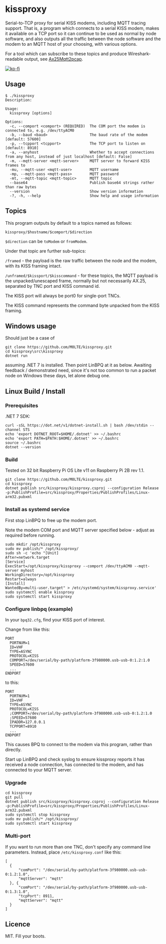 # kissproxy

Serial-to-TCP proxy for serial KISS modems, including MQTT tracing support. That is, a program which connects to a serial KISS modem, makes it available on a TCP port so it can continue to be used as normal by node software, and also outputs all the traffic between the node software and the modem to an MQTT host of your choosing, with various options.

For a tool which can subscribe to these topics and produce Wireshark-readable output, see [Ax25Mqtt2pcap](https://github.com/M0LTE/Ax25Mqtt2pcap).

[![ko-fi](https://ko-fi.com/img/githubbutton_sm.svg)](https://ko-fi.com/Y8Y8KFHA0)

## Usage

```
$ ./kissproxy
Description:
  
Usage:
  kissproxy [options]

Options:
  -c, --comport <comport> (REQUIRED)  The COM port the modem is connected to, e.g. /dev/ttyACM0
  -b, --baud <baud>                   The baud rate of the modem [default: 57600]
  -p, --tcpport <tcpport>             The TCP port to listen on [default: 8910]
  -a, --anyhost                       Whether to accept connections from any host, instead of just localhost [default: False]
  -m, --mqtt-server <mqtt-server>     MQTT server to forward KISS frames to
  -mu, --mqtt-user <mqtt-user>        MQTT username
  -mp, --mqtt-pass <mqtt-pass>        MQTT password
  -mt, --mqtt-topic <mqtt-topic>      MQTT topic
  --base64                            Publish base64 strings rather than raw bytes
  --version                           Show version information
  -?, -h, --help                      Show help and usage information
```

## Topics

This program outputs by default to a topics named as follows:

```
kissproxy/$hostname/$comport/$direction
```

`$direction` can be `toModem` or `fromModem`.

Under that topic are further sub-topics:

`/framed` - the payload is the raw traffic between the node and the modem, with its KISS framing intact.

`/unframed/$kissport/$kisscommand` - for these topics, the MQTT payload is the unpacked/unescaped frame, normally but not necessarily AX.25, separated by TNC port and KISS command id.

The KISS port will always be port0 for single-port TNCs.

The KISS command represents the command byte unpacked from the KISS framing.

## Windows usage

Should just be a case of 

```
git clone https://github.com/M0LTE/kissproxy.git
cd kissproxy\src\kissproxy
dotnet run
```

assuming .NET 7 is installed. Then point LinBPQ at it as below. Awaiting feedback / demonstrated need, since it's not too common to run a packet node on Windows these days, let alone debug one.

## Linux Build / Install

### Prerequisites
.NET 7 SDK:
```
curl -sSL https://dot.net/v1/dotnet-install.sh | bash /dev/stdin --channel STS
echo 'export DOTNET_ROOT=$HOME/.dotnet' >> ~/.bashrc
echo 'export PATH=$PATH:$HOME/.dotnet' >> ~/.bashrc
source ~/.bashrc
dotnet --version
```

### Build

Tested on 32 bit Raspberry Pi OS Lite v11 on Raspberry Pi 2B rev 1.1.

```
git clone https://github.com/M0LTE/kissproxy.git
cd kissproxy
dotnet publish src/kissproxy/kissproxy.csproj --configuration Release -p:PublishProfile=src/kissproxy/Properties/PublishProfiles/Linux-arm32.pubxml
```

### Install as systemd service

First stop LinBPQ to free up the modem port.

Note the modem COM port and MQTT server specified below - adjust as required before running.

```
sudo mkdir /opt/kissproxy
sudo mv publish/* /opt/kissproxy/
sudo sh -c 'echo "[Unit]
After=network.target
[Service]
ExecStart=/opt/kissproxy/kissproxy --comport /dev/ttyACM0 --mqtt-server myhost
WorkingDirectory=/opt/kissproxy
Restart=always
[Install]
WantedBy=multi-user.target" > /etc/systemd/system/kissproxy.service'
sudo systemctl enable kissproxy
sudo systemctl start kissproxy
```

### Configure linbpq (example)

In your `bpq32.cfg`, find your KISS port of interest.

Change from like this:

```
PORT
  PORTNUM=1
  ID=VHF
  TYPE=ASYNC
  PROTOCOL=KISS
  COMPORT=/dev/serial/by-path/platform-3f980000.usb-usb-0:1.2:1.0
  SPEED=57600
  ...
ENDPORT
```

to this:

```
PORT
  PORTNUM=1
  ID=VHF
  TYPE=ASYNC
  PROTOCOL=KISS
  ;COMPORT=/dev/serial/by-path/platform-3f980000.usb-usb-0:1.2:1.0
  ;SPEED=57600
  IPADDR=127.0.0.1
  TCPPORT=8910
  ...
ENDPORT
```

This causes BPQ to connect to the modem via this program, rather than directly.

Start up LinBPQ and check syslog to ensure kissproxy reports it has received a node connection, has connected to the modem, and has connected to your MQTT server.

### Upgrade

```
cd kissproxy
git pull
dotnet publish src/kissproxy/kissproxy.csproj --configuration Release -p:PublishProfile=src/kissproxy/Properties/PublishProfiles/Linux-arm32.pubxml
sudo systemctl stop kissproxy
sudo mv publish/* /opt/kissproxy/
sudo systemctl start kissproxy
```

### Multi-port

If you want to run more than one TNC, don't specify any command line parameters. Instead, place `/etc/kissproxy.conf` like this:

```
[
  {
      "comPort": "/dev/serial/by-path/platform-3f980000.usb-usb-0:1.2:1.0",
      "mqttServer": "mqtt"
  }, {
      "comPort": "/dev/serial/by-path/platform-3f980000.usb-usb-0:1.3:1.0",
      "tcpPort": 8911,
      "mqttServer": "mqtt"
  }
]
```

## Licence

MIT. Fill your boots.
